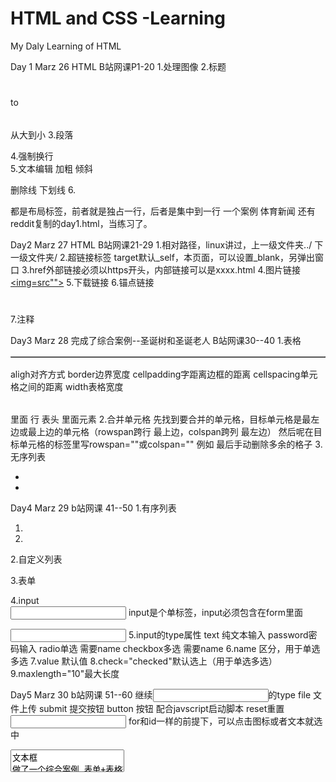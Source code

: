 # HTML and CSS -Learning
My Daly Learning of HTML

Day 1 Marz 26 HTML B站网课P1-20
1.处理图像<img src="" title="" alt="" width="" height="" border=""/>
2.标题<h1></h1> to <h6></h6> 从大到小
3.段落<p></p>
4.强制换行<br />
5.文本编辑
  加粗 <strong></strong>
  倾斜 <em></em>
  
  删除线 <del></del>
  下划线 <ins></ins>
6.<div></div> <span></span>都是布局标签，前者就是独占一行，后者是集中到一行
一个案例 体育新闻 还有reddit复制的day1.html，当练习了。

Day2 Marz 27 HTML B站网课21-29
1.相对路径，linux讲过，上一级文件夹../ 下一级文件夹/
2.超链接标签<a href="" target=""></a> target默认_self，本页面，可以设置_blank，另弹出窗口
3.href外部链接必须以https开头，内部链接可以是xxxx.html
4.图片链接<a href="" target=""><img=src""></a>
5.下载链接<a href="xxx.zip"></a>
6.锚点链接<a href="#A"></a> <h1 id="A"></h1>
7.注释 <!--我是注释-->

Day3 Marz 28
完成了综合案例--圣诞树和圣诞老人
B站网课30--40
1.表格
<table align="center/left/right" border="1" cellpadding="20" cellspacing="0" width="1000"></table>
aligh对齐方式 border边界宽度 cellpadding字距离边框的距离 cellspacing单元格之间的距离 width表格宽度
<table></table>里面<thead></thead> <tbody></tbody>
行<tr></tr> 表头<th></th> 里面元素<td></td>
2.合并单元格
先找到要合并的单元格，目标单元格是最左边或最上边的单元格（rowspan跨行 最上边，colspan跨列 最左边）
然后呢在目标单元格的标签里写rowspan=""或colspan="" 例如<td rowapan="2"></td>
最后手动删除多余的格子
3.无序列表
<ul>
  <li></li>
  <li></li>
</ul>

Day4 Marz 29 b站网课 41--50
1.有序列表
<ol>
  <li></li>
  <li></li>
</ol>
2.自定义列表
<dl>
  <dt></dt>
  <dd></dd>
  <dd></dd>
</dl>
3.表单
<form></form>
4.input
<form>
  <input> input是个单标签，input必须包含在form里面
</form>
<input type="" name="" value="" checked="" maxlength="">
5.input的type属性
text 纯文本输入
password密码输入
radio单选 需要name
checkbox多选 需要name
6.name 区分，用于单选多选
7.value 默认值
8.check="checked"默认选上（用于单选多选）
9.maxlength="10"最大长度

Day5 Marz 30 b站网课 51--60
继续<input>的type
file 文件上传
submit 提交按钮
button 按钮 配合javscript启动脚本
reset重置
<label for=""><input id=""></label> for和id一样的前提下，可以点击图标或者文本就选中
<textarea>文本框
做了一个综合案例 表单+表格+列表
html完结 明天css

Day6 CSS第一天 b站网课 61--70
选择器
标签选择器
p {
  attributes
}
类选择器
一定不要忘记点"."
<style>
  .red{
    background-color: red;
  }
</style>
<body>
  <div class="red">jjj</div>
</body>
id选择器
<style>
  #red{
    background-color: red;
  }
</style>
<body>
  <div id="red">jjj</div>
</body>
实际开发中，设计样式用类多，id一般用于和js一起使用

Day7 April 1st
CSS b站网课 71-80， 310 remain
1.通配符选择器
*{
  Attributes
}
这个选择器能把所有的标签选中，包括html，body，div，p等
2.CSS字体属性
字体库 font-family 
字体大小 font-size 注意px
字体样式 font-style italic意大利斜体 normal正体
字体粗细 font-weight 没有单位
font连写：style weight size family 注意顺序，可以一行解决，不过初学者还是算了 慢慢来 欲速则不达
3.CSS文本装饰
color：预设置颜色 十六进制 rgb
十六进制-#001100 from PS
rgb 最方便
预设置也很简单
文本对齐：text-align：left/right/center
装饰文本: text-decoration: none/ underline/ overline/ linethrough
none可以删除下划线，主要用于链接
underline主要用于突出

Day 8 April 2 B网课 81--100 CSS
1.CSS文本缩进 text-indent:20px or 2em
2.行间距 ；line height：20px emmt简写lh20px
3.CSS引入方式 三种 在此不多赘述
值得一提的是 若把CSS分文件编写，<link rel="stylesheet" href="my.css">直接link+tab自动出来，不用记
4.Chrome调试工具 cmd+opt+J element 右上角
5.Emmet语法 多敲就会了
6.复合选择器
子元素选择器   ol li {} 选择所有li
亲儿子选择器，只选择亲的 .nav a{} 只选择.nav下一级的，孙子级别的不选

Day9 April 3 B网课 101--110 CSS
1.并集选择器
div,
p{
  样式语句
}
2.链接伪类选择器
a:link {} 选择所有未被访问的链接
a:visited {} 选择所有访问过的链接
a:hover {} 选择鼠标悬停的链接
a:active {} 选择鼠标按下但还未松开的链接
LVHA的顺序不能乱 最常用的就是给a设置一个样式，给hover设置一个样式
3.:focus伪类选择器
选择有光标的表单元素编辑
input:focus{
  background-color:pink
}
<input type='text'>
4.元素显示模式
块元素<div></div> <p></p> <h></h> <ol></ul>
自己独占一行，高度宽度内边距都可以控制，宽度默认是浏览器宽度100%，是一个盒子，里面可以放行内元素或者块元素
行内元素
<a><span>
一行可以放多个元素，高度宽度不能直接设置，默认宽度就是本身内容的宽度，只能容纳文本或者其他行内元素
行内块元素
<img /> <input /> <td />
一行可以放多个这种元素，可是大小可以控制

Day10 April4 B站网课 111--128 CSS
1.显示模式的转换 Display
行内转块：Display:block;
块转行内：Display:inline;
转化为二者特性兼具的模式：Display:inline-block;
2.单行文字垂直居中的技巧
设定line-height和height相同
3.CSS背景颜色
background-color
4.背景图片
background-image url()
5.背景大小
background-size xxpx xxpx
6.背景位置 
俩坐标 前面是x后面是y 可以用left right top bottom center这种也可以用px 分别指距离左边框和上边框的距离，可以混合
7.背景图片常用于小logo的放置，因为它比较方便控制位置
8.网页大背景直接写在body{}里面
9.背景固定 background-attachment:scroll or fixed 背景图片是否随文字滚动
10.背景色设置半透明：rgba（0，0，0，0.3）最后面的值是透明度，0是透明1是完全不透明，文字不受影响

Day11 April 5 B站网课 129--140 CSS
1.CSS的层叠性，相同选择器针对同一个元素 下面的比上面的优先级高
2.继承性 子标签继承父标签的特性 例如文本颜色 字号 行高等
3.优先级 同一个元素指定多个选择器时 选择器相同执行层叠性  选择器不同  执行优先级根据权重 !important>style行内修改>ID>class>标签>继承，其中继承的权重为0，权重可以叠加，记住那个表格
4.盒子模型-网页布局的核心就是用CSS摆盒子
5.border边框 border: 10px solid red 三个元素 顺序不重要 样式：solid dashed dotted比较常用
6.可以用border-left/right/top/bottom指定某个边的样式如果写在下面某个边的样式，则会覆盖，利用层叠性。

Day12 April 6 B站网课 141--150 CSS
1.border边框合并
border-collapase
2.padding复合写法: 顺序上左下右，只写一个：四周padding一样 写两个，第一个上下第二个左右
3.padding会撑大盒子，（提前声明盒子的宽高的前提下）如果需要测量盒子，宽高减去padding的长度
4.margin 外边距，以一个为基准写，连写顺序和padding一模一样

Day13 April 7 B站网课 151--160 CSS
1.块级盒子水平居中:margin:0 auto;
行内或者行内块：text-align:center;
2.避免外边距塌陷：用于大盒子套小盒子，如果修改小盒子的margin或者padding会影响大盒子，这样的话只能用overflow:hidden
3.消除内外边距，便于排版，建议每次排版前都这样做
*{
    padding:0;
    margin:0;
}
4.PS基本操作 多用就熟了 用于测量图片大小和提取颜色
5. width：100% height同理，用于调整内部盒子大小和外部盒子的某个边同样大

Day14 April 8 B站网课 161--170 CSS
1.listul去掉远点: list-style:none;
2.圆角边框 border-radius:10px; 其中后面是半径 可以用这个做圆形盒子
3.盒子阴影 box-shadow 10px 10px 10px 10px black;
4.文字阴影 text-shadow 同上

Day 15 April 9 B站网课 171--180 CSS
就学了float排版
注意点：
1.浮动元素脱离标准流
2.顶端对齐
3.浮动的元素具有行内块元素特性
做了三个练习

Day 16 April 10
练习了一个网页布局的案例
1.如果需要整个页面不填满，居中，可以在外面套一个大的container，然后设置container的样式令其居中，margin：0 auto
2.多重选择器，中间逗号隔开，不是空格
3.html和css同时保存，live server才会刷新
Day 17 April 11
清除浮动，目的是为了解决盒子不方便给高的情况，子盒子不会跑到父盒子的外边
1.额外标签法，不常用
在每个行结束时都添加一个块级元素例如<div class = "clear" ></div> style写 .clear{clear:both} 不常用 因为麻烦
2.给父元素添加 overflow:hidden简洁
3.clearfix，复制以下代码：
.clearfix:after {
    content: "";
    display: block;
    height: 0;
    clear: both;
    visibility: hidden;
}
给html文件的父盒子添加：
<div class="clearfix"></div>
就行了，这样万无一失
4.双伪元素，一个道理，记住clearfix就行了。

Day17 April 12
常见图片格式
jpg/jieg 产品类图片
gif 动图
png 保持透明背景
pds PS设计稿

Day18 April13
学成在线准备工作
明天准备素材 后天学PS
大后天开始制作网页

Day19 April 14 准备了素材
